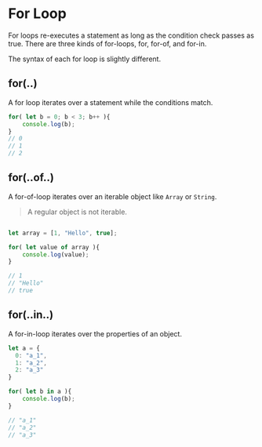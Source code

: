 # For Loop

For loops re-executes a statement as long as the condition check passes as true. There are three kinds of for-loops, for, for-of, and for-in.

The syntax of each for loop is slightly different.

## for(..)

A for loop iterates over a statement while the conditions match.

```js
for( let b = 0; b < 3; b++ ){
    console.log(b);
}
// 0
// 1
// 2
```

## for(..of..)

A for-of-loop iterates over an iterable object like `Array` or `String`.

>A regular object is not iterable.

```js

let array = [1, "Hello", true];

for( let value of array ){
    console.log(value);
}

// 1
// "Hello"
// true
```

## for(..in..)

A for-in-loop iterates over the properties of an object.

```js
let a = {
  0: "a_1",
  1: "a_2",
  2: "a_3"
}

for( let b in a ){
    console.log(b);
}

// "a_1"
// "a_2"
// "a_3"
```